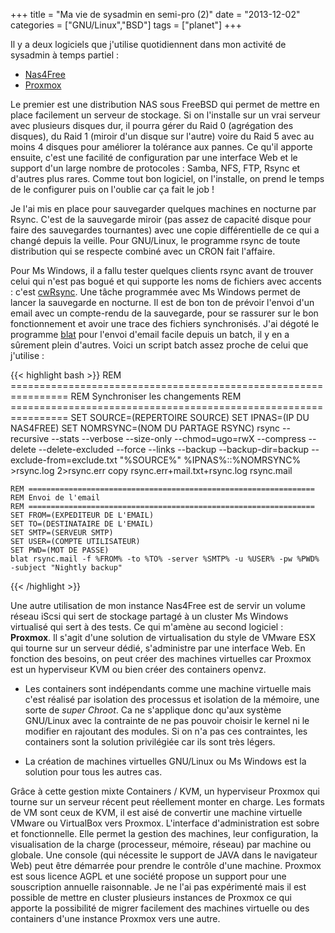 +++
title = "Ma vie de sysadmin en semi-pro (2)"
date = "2013-12-02"
categories = ["GNU/Linux","BSD"]
tags = ["planet"]
+++

Il y a deux logiciels que j'utilise quotidiennent dans mon activité de sysadmin
à temps partiel :

*   [Nas4Free](http://www.nas4free.org)
*   [Proxmox](http://www.proxmox.com)

Le premier est une distribution NAS sous FreeBSD qui permet de mettre en place
facilement un serveur de stockage. Si on l'installe sur un vrai serveur avec
plusieurs disques dur, il pourra gérer du Raid 0 (agrégation des disques),
du Raid 1 (miroir d'un disque sur l'autre) voire du Raid 5 avec au moins 4 disques
pour améliorer la tolérance aux pannes. Ce qu'il apporte ensuite, c'est une
facilité de configuration par une interface Web et le support d'un large nombre
de protocoles : Samba, NFS, FTP, Rsync et d'autres plus rares. Comme tout bon logiciel,
on l'installe, on prend le temps de le configurer puis on l'oublie car ça fait le job !

Je l'ai mis en place pour sauvegarder quelques machines en nocturne par Rsync.
C'est de la sauvegarde miroir (pas assez de capacité disque pour faire des sauvegardes tournantes)
avec une copie différentielle de ce qui a changé depuis la veille. Pour GNU/Linux, le programme
rsync de toute distribution qui se respecte combiné avec un CRON fait l'affaire.

Pour Ms Windows, il a fallu tester quelques clients rsync avant de trouver celui qui n'est pas
bogué et qui supporte les noms de fichiers avec accents :
c'est [cwRsync](https://www.itefix.no/i2/content/cwrsync-free-edition). Une tâche programmée
avec Ms Windows permet de lancer la sauvegarde en nocturne. Il est de bon ton de prévoir l'envoi
d'un email avec un compte-rendu de la sauvegarde, pour se rassurer sur le bon fonctionnement et
avoir une trace des fichiers synchronisés. J'ai dégoté le programme [blat](http://www.blat.net)
pour l'envoi d'email facile depuis un batch, il y en a sûrement plein d'autres. Voici un
script batch assez proche de celui que j'utilise :


{{< highlight bash >}}
    REM ================================================================
    REM Synchroniser les changements
    REM ================================================================
    SET SOURCE=(REPERTOIRE SOURCE)
    SET IPNAS=(IP DU NAS4FREE)
    SET NOMRSYNC=(NOM DU PARTAGE RSYNC)
    rsync --recursive --stats --verbose --size-only --chmod=ugo=rwX --compress --delete
          --delete-excluded --force --links --backup --backup-dir=backup
          --exclude-from=exclude.txt "%SOURCE%" %IPNAS%::%NOMRSYNC% >rsync.log 2>rsync.err
    copy rsync.err+mail.txt+rsync.log rsync.mail

    REM ================================================================
    REM Envoi de l'email
    REM ================================================================
    SET FROM=(EXPEDITEUR DE L'EMAIL)
    SET TO=(DESTINATAIRE DE L'EMAIL)
    SET SMTP=(SERVEUR SMTP)
    SET USER=(COMPTE UTILISATEUR)
    SET PWD=(MOT DE PASSE)
    blat rsync.mail -f %FROM% -to %TO% -server %SMTP% -u %USER% -pw %PWD% -subject "Nightly backup"
{{< /highlight >}}

Une autre utilisation de mon instance Nas4Free est de servir un volume réseau iScsi qui sert
de stockage partagé à un cluster Ms Windows virtualisé qui sert à des tests. Ce qui m'amène au
second logiciel : **Proxmox**. Il s'agit d'une solution de virtualisation du style de VMware ESX
qui tourne sur un serveur dédié, s'administre par une interface Web. En fonction des besoins,
on peut créer des machines virtuelles car Proxmox est un hyperviseur KVM ou bien créer des
containers openvz.

*    Les containers sont indépendants comme une machine virtuelle mais c'est réalisé par isolation
     des processus et isolation de la mémoire, une sorte de *super Chroot*. Ca ne s'applique donc
     qu'aux système GNU/Linux avec la  contrainte de ne pas pouvoir choisir le kernel ni le
     modifier en rajoutant des modules. Si on  n'a pas ces contraintes, les containers sont la
     solution privilégiée car ils sont très légers.

*    La création de machines virtuelles GNU/Linux ou Ms Windows est la solution pour tous les
     autres cas.


Grâce à cette gestion mixte Containers / KVM, un hyperviseur Proxmox qui tourne sur un serveur
récent peut réellement monter en charge. Les formats de VM sont ceux de KVM, il est aisé de convertir
une machine virtuelle VMware ou VirtualBox vers Proxmox. L'interface d'administration est sobre
et fonctionnelle. Elle permet la gestion des machines, leur configuration, la visualisation de
la charge (processeur, mémoire, réseau) par machine ou globale. Une console (qui nécessite le
support de JAVA dans le navigateur Web) peut être démarrée pour prendre le contrôle d'une machine.
Proxmox est sous licence AGPL et une société propose un support pour une souscription annuelle
raisonnable. Je ne l'ai pas expérimenté mais il est possible de mettre en cluster plusieurs instances
de Proxmox ce qui apporte la possibilité de migrer facilement des machines virtuelle ou des containers
d'une instance Proxmox vers une autre.
